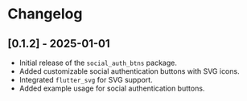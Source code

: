 # Changelog

## [0.1.2] - 2025-01-01
- Initial release of the `social_auth_btns` package.
- Added customizable social authentication buttons with SVG icons.
- Integrated `flutter_svg` for SVG support.
- Added example usage for social authentication buttons.
